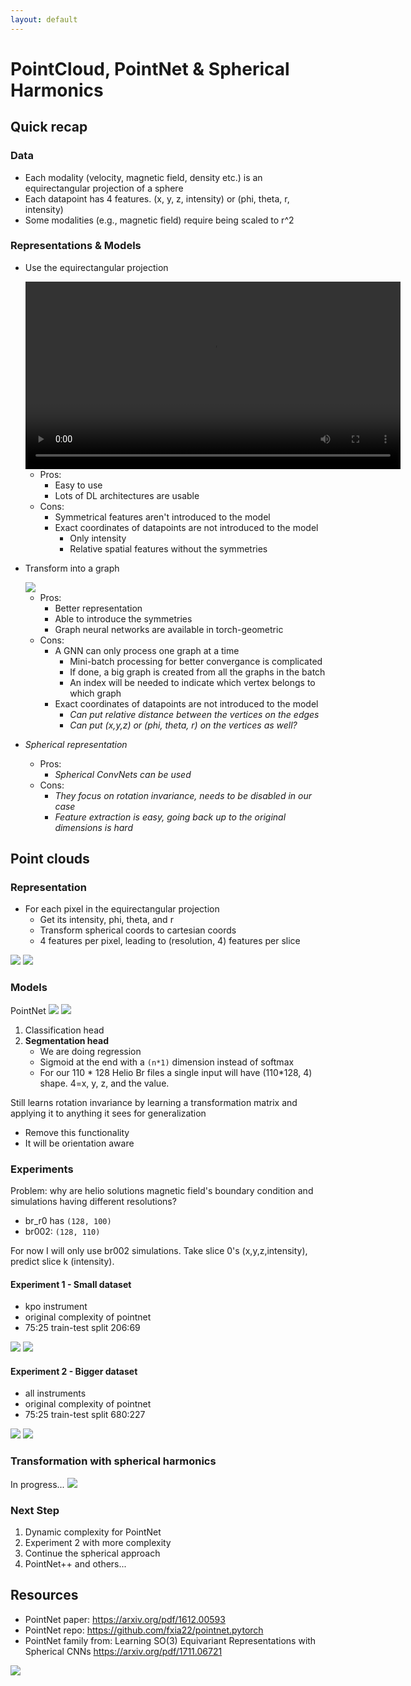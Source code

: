 ```yaml
---
layout: default
---
```

# PointCloud, PointNet & Spherical Harmonics

## Quick recap

### Data

- Each modality (velocity, magnetic field, density etc.) is an equirectangular projection of a sphere
- Each datapoint has 4 features. (x, y, z, intensity) or (phi, theta, r, intensity)
- Some modalities (e.g., magnetic field) require being scaled to r^2

### Representations & Models

- Use the equirectangular projection

    <video controls width="600">
    <source src="resources/week_5/pete_sample_1_layer_64_hidden_slice_0.mp4" type="video/mp4">
    Your browser does not support the video tag.
    </video>

    - Pros:
        - Easy to use
        - Lots of DL architectures are usable
    - Cons: 
        - Symmetrical features aren't introduced to the model
        - Exact coordinates of datapoints are not introduced to the model
            - Only intensity
            - Relative spatial features without the symmetries
- Transform into a graph

    <img src="resources/week_10/output2.png">

    - Pros:
        - Better representation
        - Able to introduce the symmetries
        - Graph neural networks are available in torch-geometric
    - Cons:
        - A GNN can only process one graph at a time
            - Mini-batch processing for better convergance is complicated
            - If done, a big graph is created from all the graphs in the batch
            - An index will be needed to indicate which vertex belongs to which graph
        - Exact coordinates of datapoints are not introduced to the model
            - <i>Can put relative distance between the vertices on the edges</i>
            - <i>Can put (x,y,z) or (phi, theta, r) on the vertices as well?</i>
- <i>Spherical representation</i>
    - Pros:
        - <i>Spherical ConvNets can be used</i>
    - Cons:
        - <i> They focus on rotation invariance, needs to be disabled in our case</i>
        - <i>Feature extraction is easy, going back up to the original dimensions is hard</i>

## Point clouds

### Representation

- For each pixel in the equirectangular projection
    - Get its intensity, phi, theta, and r
    - Transform spherical coords to cartesian coords
    - 4 features per pixel, leading to (resolution, 4) features per slice

<img src="resources/week_11/raster.png">
<img src="resources/week_11/point_cloud.gif">

### Models
PointNet
<img src="resources/week_11/pointnet1.png">
<img src="resources/week_11/pointnet2.png">

1. Classification head
2. **Segmentation head**
    - We are doing regression
    - Sigmoid at the end with a `(n*1)` dimension instead of softmax
    - For our 110 * 128 Helio Br files a single input will have (110*128, 4) shape. 4=x, y, z, and the value.

Still learns rotation invariance by learning a transformation matrix and applying it to anything it sees for generalization
- Remove this functionality
- It will be orientation aware

### Experiments

Problem: why are helio solutions magnetic field's boundary condition and simulations having different resolutions?

- br_r0 has `(128, 100)`
- br002: `(128, 110)`

For now I will only use br002 simulations.
Take slice 0's (x,y,z,intensity), predict slice k (intensity).

#### Experiment 1 - Small dataset

- kpo instrument
- original complexity of pointnet
- 75:25 train-test split 206:69

<img src="resources/week_11/loss_pointnet_1.png">
<img src="resources/week_11/result_pointnet_1.png">

#### Experiment 2 - Bigger dataset

- all instruments
- original complexity of pointnet
- 75:25 train-test split 680:227

<img src="resources/week_11/loss_pointnet_2.png">
<img src="resources/week_11/result_pointnet_2.png">


### Transformation with spherical harmonics

In progress...
<img src="resources/week_11/spherical_approx.png">



### Next Step

1. Dynamic complexity for PointNet
2. Experiment 2 with more complexity
3. Continue the spherical approach
3. PointNet++ and others...


## Resources
- PointNet paper: https://arxiv.org/pdf/1612.00593
- PointNet repo: https://github.com/fxia22/pointnet.pytorch
- PointNet family from: Learning SO(3) Equivariant Representations with Spherical CNNs https://arxiv.org/pdf/1711.06721
<img src="resources/week_11/pointnet-family.png">
